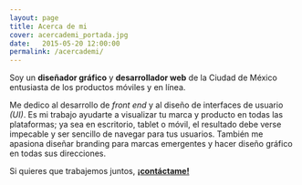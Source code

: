 ```yaml
---
layout: page
title: Acerca de mi
cover: acercademi_portada.jpg
date:   2015-05-20 12:00:00
permalink: /acercademi/
---
```

Soy un __diseñador gráfico__ y __desarrollador web__ de la Ciudad de México entusiasta de los productos móviles y en línea.

Me dedico al desarrollo de *front end* y al diseño de interfaces de usuario *(UI)*. Es mi trabajo ayudarte a visualizar tu marca y producto en todas las plataformas; ya sea en escritorio, tablet o móvil, el resultado debe verse impecable y ser sencillo de navegar para tus usuarios. También me apasiona diseñar branding para marcas emergentes y hacer diseño gráfico en todas sus direcciones.

Si quieres que trabajemos juntos, [__¡contáctame!__][contacto]

[contacto]: /contacto/

